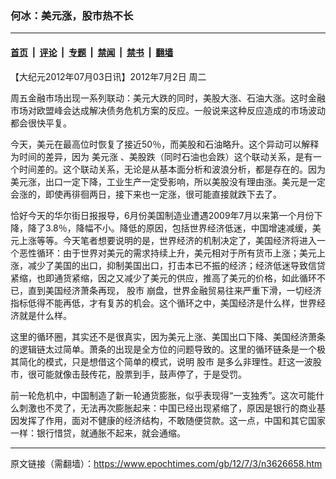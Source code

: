 ### 何冰：美元涨，股市热不长

---

#### [首页](../../../..?n3626658) &nbsp;|&nbsp; [评论](../../../../../epoch-comment?n3626658) &nbsp;|&nbsp; [专题](../../../../../epoch-special?n3626658) &nbsp;|&nbsp; [禁闻](../../../../../epoch-news?n3626658) &nbsp;|&nbsp; [禁书](../../../../../books?n3626658) &nbsp;|&nbsp; [翻墙](https://github.com/gfw-breaker/nogfw/blob/master/README.md?n3626658)


<div class="post_content" id="artbody" itemprop="articleBody">
 <!-- article content begin -->
 <p>
  【大纪元2012年07月03日讯】2012年7月2日 周二
 </p>
 <p>
  周五金融市场出现一系列联动：美元大跌的同时，美股大涨、石油大涨。这时金融市场对欧盟峰会达成解决债务危机方案的反应。一般说来这种反应造成的市场波动都会很快平复。
 </p>
 <p>
  今天，美元在最高位时恢复了接近50％，而美股和石油略升。这个异动可以解释为时间的差异，因为
  <ok href="https://www.epochtimes.com/gb/tag/%E7%BE%8E%E5%85%83%E6%B6%A8.html">
   美元涨
  </ok>
  、美股跌（同时石油也会跌）这个联动关系，是有一个时间差的。这个联动关系，无论是从基本面分析和波浪分析，都是存在的。因为美元涨，出口一定下降，工业生产一定受影响，所以美股没有理由涨。美元是一定会涨的，即使再徘徊两日，接下来也一定涨，很可能直接就跌下去了。
 </p>
 <p>
  恰好今天的华尔街日报报导，6月份美国制造业遭遇2009年7月以来第一个月份下降，降了3.8％，降幅不小。降低的原因，包括世界经济低迷，中国增速减缓，美元上涨等等。今天笔者想要说明的是，世界经济的机制决定了，美国经济将进入一个恶性循环：由于世界对美元的需求持续上升，美元相对于所有货币上涨；美元上涨，减少了美国的出口，抑制美国出口，打击本已不振的经济；经济低迷导致信贷紧缩，也即通货紧缩，因之又减少了美元的供应，推高了美元的价格，如此循环不已，直到美国经济萧条再现，
  <ok href="https://www.epochtimes.com/gb/tag/%E8%82%A1%E5%B8%82.html">
   股市
  </ok>
  崩盘，世界金融贸易往来严重下滑，一切经济指标低得不能再低，才有复苏的机会。这个循环之中，美国经济是什么样，世界经济就是什么样。
 </p>
 <p>
  这里的循环圈，其实还不是很真实，因为美元上涨、美国出口下降、美国经济萧条的逻辑链太过简单。萧条的出现是全方位的问题导致的。这里的循环链条是一个极其简化的模式，只是想借这个简单的模式，说明
  <ok href="https://www.epochtimes.com/gb/tag/%E8%82%A1%E5%B8%82.html">
   股市
  </ok>
  是多么非理性。赶这一波股市，很可能就像击鼓传花，股票到手，鼓声停了，于是受罚。
 </p>
 <p>
  前一轮危机中，中国制造了新一轮通货膨胀，似乎表现得“一支独秀”。这次可能什么刺激也不灵了，无法再次膨胀起来：中国已经出现紧缩了，原因是银行的商业基因发挥了作用，面对不健康的经济结构，不敢随便贷款。这一点，中国和其它国家一样：银行惜贷，就通胀不起来，就会通缩。
 </p>
 <!-- article content end -->
 <div id="below_article_ad">
 </div>
</div>


---

原文链接（需翻墙）：https://www.epochtimes.com/gb/12/7/3/n3626658.htm